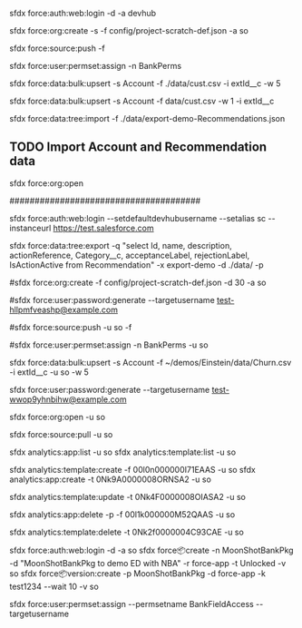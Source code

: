 sfdx force:auth:web:login -d -a devhub

sfdx force:org:create -s -f config/project-scratch-def.json -a so

sfdx force:source:push -f

sfdx force:user:permset:assign -n BankPerms

sfdx force:data:bulk:upsert -s Account -f ./data/cust.csv -i extId\_\_c -w 5

sfdx force:data:bulk:upsert -s Account -f data/cust.csv -w 1 -i extId\_\_c

sfdx force:data:tree:import -f ./data/export-demo-Recommendations.json

## TODO Import Account and Recommendation data

sfdx force:org:open

######################################

sfdx force:auth:web:login --setdefaultdevhubusername --setalias sc --instanceurl https://test.salesforce.com

sfdx force:data:tree:export -q "select Id, name, description, actionReference, Category\_\_c, acceptanceLabel, rejectionLabel, IsActionActive from Recommendation" -x export-demo -d ./data/ -p

#sfdx force:org:create -f config/project-scratch-def.json -d 30 -a so

#sfdx force:user:password:generate --targetusername test-hllpmfveashp@example.com

#sfdx force:source:push -u so -f

#sfdx force:user:permset:assign -n BankPerms -u so

sfdx force:data:bulk:upsert -s Account -f ~/demos/Einstein/data/Churn.csv -i extId\_\_c -u so -w 5

sfdx force:user:password:generate --targetusername test-wwop9yhnbihw@example.com

sfdx force:org:open -u so

sfdx force:source:pull -u so

sfdx analytics:app:list -u so
sfdx analytics:template:list -u so

sfdx analytics:template:create -f 00l0n000000I71EAAS -u so
sfdx analytics:app:create -t 0Nk9A0000008ORNSA2 -u so

sfdx analytics:template:update -t 0Nk4F0000008OIASA2 -u so

sfdx analytics:app:delete -p -f 00l1k000000M52QAAS -u so

sfdx analytics:template:delete -t 0Nk2f0000004C93CAE -u so

sfdx force:auth:web:login -d -a so
sfdx force:package:create -n MoonShotBankPkg -d "MoonShotBankPkg to demo ED with NBA" -r force-app -t Unlocked -v so
sfdx force:package:version:create -p MoonShotBankPkg -d force-app -k test1234 --wait 10 -v so

sfdx force:user:permset:assign --permsetname BankFieldAccess --targetusername <admin-user>

